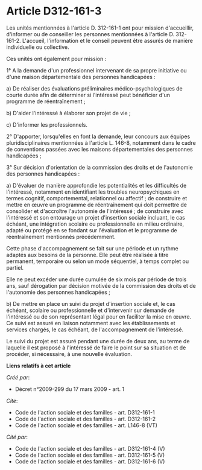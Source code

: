# Article D312-161-3

Les unités mentionnées à l'article D. 312-161-1 ont pour mission d'accueillir, d'informer ou de conseiller les personnes
mentionnées à l'article D. 312-161-2. L'accueil, l'information et le conseil peuvent être assurés de manière individuelle ou
collective. 

Ces unités ont également pour mission : 

1° A la demande d'un professionnel intervenant de sa propre initiative ou d'une maison départementale des personnes
handicapées : 

a) De réaliser des évaluations préliminaires médico-psychologiques de courte durée afin de déterminer si l'intéressé peut
bénéficier d'un programme de réentraînement ; 

b) D'aider l'intéressé à élaborer son projet de vie ; 

c) D'informer les professionnels. 

2° D'apporter, lorsqu'elles en font la demande, leur concours aux équipes pluridisciplinaires mentionnées à l'article L.
146-8, notamment dans le cadre de conventions passées avec les maisons départementales des personnes handicapées ; 

3° Sur décision d'orientation de la commission des droits et de l'autonomie des personnes handicapées : 

a) D'évaluer de manière approfondie les potentialités et les difficultés de l'intéressé, notamment en identifiant les
troubles neuropsychiques en termes cognitif, comportemental, relationnel ou affectif ; de construire et mettre en œuvre un
programme de réentraînement qui doit permettre de consolider et d'accroître l'autonomie de l'intéressé ; de construire avec
l'intéressé et son entourage un projet d'insertion sociale incluant, le cas échéant, une intégration scolaire ou
professionnelle en milieu ordinaire, adapté ou protégé en se fondant sur l'évaluation et le programme de réentraînement
mentionnés précédemment. 

Cette phase d'accompagnement se fait sur une période et un rythme adaptés aux besoins de la personne. Elle peut être réalisée
à titre permanent, temporaire ou selon un mode séquentiel, à temps complet ou partiel. 

Elle ne peut excéder une durée cumulée de six mois par période de trois ans, sauf dérogation par décision motivée de la
commission des droits et de l'autonomie des personnes handicapées ; 

b) De mettre en place un suivi du projet d'insertion sociale et, le cas échéant, scolaire ou professionnelle et d'intervenir
sur demande de l'intéressé ou de son représentant légal pour en faciliter la mise en œuvre. Ce suivi est assuré en liaison
notamment avec les établissements et services chargés, le cas échéant, de l'accompagnement de l'intéressé. 

Le suivi du projet est assuré pendant une durée de deux ans, au terme de laquelle il est proposé à l'intéressé de faire le
point sur sa situation et de procéder, si nécessaire, à une nouvelle évaluation.

**Liens relatifs à cet article**

_Créé par_:

  - Décret n°2009-299 du 17 mars 2009 - art. 1

_Cite_:

  - Code de l'action sociale et des familles - art. D312-161-1
  - Code de l'action sociale et des familles - art. D312-161-2
  - Code de l'action sociale et des familles - art. L146-8 (VT)

_Cité par_:

  - Code de l'action sociale et des familles - art. D312-161-4 (V)
  - Code de l'action sociale et des familles - art. D312-161-5 (V)
  - Code de l'action sociale et des familles - art. D312-161-6 (V)
